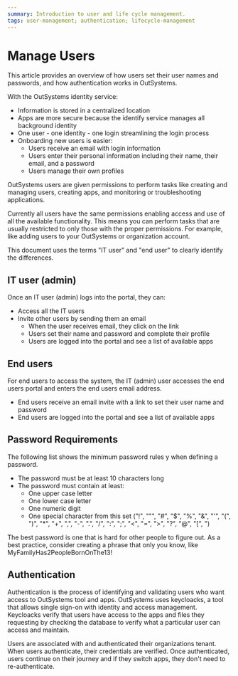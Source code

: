 ```yaml
---
summary: Introduction to user and life cycle management.  
tags: user-management; authentication; lifecycle-management
---
```


# Manage Users

This article provides an overview of how users set their user names and passwords, and how authentication works in OutSystems.

With the OutSystems identity service:

* Information is stored in a centralized location
* Apps are more secure because the identify service manages all background identity
* One user - one identity - one login streamlining the login process
* Onboarding new users is easier:
    * Users receive an email with login information
    * Users enter their personal information including their name, their email, and a password
    * Users manage their own profiles
  
OutSystems users are given permissions to perform tasks like creating and managing users, creating apps, and monitoring or troubleshooting applications.

Currently all users have the same permissions enabling access and use of all the available functionality. This means you can perform tasks that are usually restricted to only those with the proper permissions. For example, like adding users to your OutSystems or organization account.

<div lass="info" markdown="1">

This document uses the terms "IT user" and "end user" to clearly identify the differences.

</div>

## IT user (admin)

Once an IT user (admin) logs into the portal, they can:

* Access all the IT users
* Invite other users by sending them an email
    * When the user receives email, they click on the link
    * Users set their name and password and complete their profile
    * Users are logged into the portal and see a list of available apps

## End users

For end users to access the system, the IT (admin) user accesses the end users portal and enters the end users email address.

* End users receive an email invite with a link to set their user name and password
* End users are logged into the portal and see a list of available apps

## Password Requirements

The following list shows  the minimum password rules y when defining a password.

* The password must be at least 10 characters long
* The password must contain at least:
    * One upper case letter
    * One lower case letter
    * One numeric digit
    * One special character from this set ("!", "\"", "#", "$", "%", "&", "'", "(", ")", "*", "+", ",", "-", ".", "/", ":", ";", "<", "=", ">", "?", "@", "[", ")

<div class="info" markdown="1">

The best password is one that is hard for other people to figure out. As a best practice, consider creating a phrase that only you know, like MyFamilyHas2PeopleBornOnThe13!

</div>

## Authentication

Authentication is the process of identifying and validating users who want access to OutSystems tool and apps. OutSystems uses keycloacks, a tool that allows single sign-on with identity and access management. Keycloacks verify that users have access to the apps and files they requesting by checking the database to verify what a particular user can access and maintain.

Users are associated with and authenticated their organizations tenant. When users authenticate, their credentials are verified. Once authenticated, users continue on their journey and if they switch apps, they don't need to re-authenticate.
